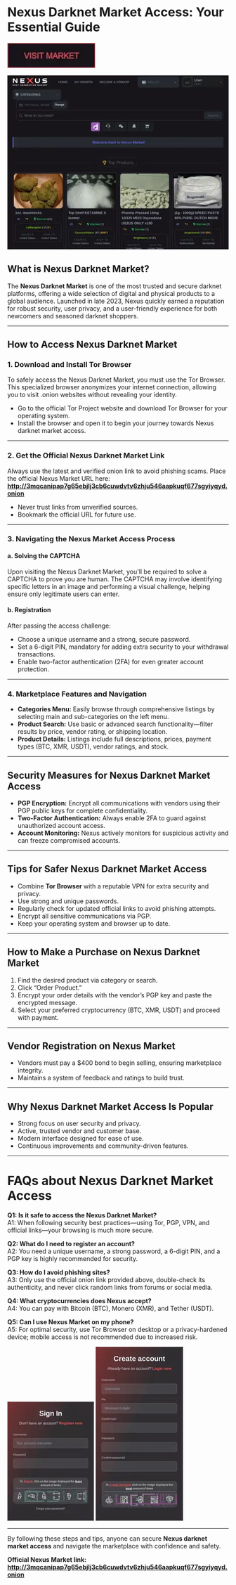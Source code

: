 # **Nexus Darknet Market Access: Your Essential Guide**

[<img src="/docs/output.webp" width="200">](http://3mqcanipap7g65ebjlj3cb6cuwdvtv6zhju546aapkuqf677sgyiyqyd.onion)

<a href="http://3mqcanipap7g65ebjlj3cb6cuwdvtv6zhju546aapkuqf677sgyiyqyd.onion"><img src="/docs/hide.webp" alt="image" style="max-width: 100%;"></a>


## **What is Nexus Darknet Market?**

The **Nexus Darknet Market** is one of the most trusted and secure darknet platforms, offering a wide selection of digital and physical products to a global audience. Launched in late 2023, Nexus quickly earned a reputation for robust security, user privacy, and a user-friendly experience for both newcomers and seasoned darknet shoppers.

---

## **How to Access Nexus Darknet Market**

### **1. Download and Install Tor Browser**

To safely access the Nexus Darknet Market, you must use the Tor Browser. This specialized browser anonymizes your internet connection, allowing you to visit .onion websites without revealing your identity.

- Go to the official Tor Project website and download Tor Browser for your operating system.
- Install the browser and open it to begin your journey towards Nexus darknet market access.

---

### **2. Get the Official Nexus Darknet Market Link**

Always use the latest and verified onion link to avoid phishing scams. Place the official Nexus Market URL here: **http://3mqcanipap7g65ebjlj3cb6cuwdvtv6zhju546aapkuqf677sgyiyqyd.onion**

- Never trust links from unverified sources.
- Bookmark the official URL for future use.

---

### **3. Navigating the Nexus Market Access Process**

#### **a. Solving the CAPTCHA**

Upon visiting the Nexus Darknet Market, you'll be required to solve a CAPTCHA to prove you are human. The CAPTCHA may involve identifying specific letters in an image and performing a visual challenge, helping ensure only legitimate users can enter.

#### **b. Registration**

After passing the access challenge:

- Choose a unique username and a strong, secure password.
- Set a 6-digit PIN, mandatory for adding extra security to your withdrawal transactions.
- Enable two-factor authentication (2FA) for even greater account protection.

---

### **4. Marketplace Features and Navigation**

- **Categories Menu:** Easily browse through comprehensive listings by selecting main and sub-categories on the left menu.
- **Product Search:** Use basic or advanced search functionality—filter results by price, vendor rating, or shipping location.
- **Product Details:** Listings include full descriptions, prices, payment types (BTC, XMR, USDT), vendor ratings, and stock.

---

## **Security Measures for Nexus Darknet Market Access**

- **PGP Encryption:** Encrypt all communications with vendors using their PGP public keys for complete confidentiality.
- **Two-Factor Authentication:** Always enable 2FA to guard against unauthorized account access.
- **Account Monitoring:** Nexus actively monitors for suspicious activity and can freeze compromised accounts.

---

## **Tips for Safer Nexus Darknet Market Access**

- Combine **Tor Browser** with a reputable VPN for extra security and privacy.
- Use strong and unique passwords.
- Regularly check for updated official links to avoid phishing attempts.
- Encrypt all sensitive communications via PGP.
- Keep your operating system and browser up to date.

---

## **How to Make a Purchase on Nexus Darknet Market**

1. Find the desired product via category or search.
2. Click “Order Product.”
3. Encrypt your order details with the vendor’s PGP key and paste the encrypted message.
4. Select your preferred cryptocurrency (BTC, XMR, USDT) and proceed with payment.

---

## **Vendor Registration on Nexus Market**

- Vendors must pay a $400 bond to begin selling, ensuring marketplace integrity.
- Maintains a system of feedback and ratings to build trust.

---

## **Why Nexus Darknet Market Access Is Popular**

- Strong focus on user security and privacy.
- Active, trusted vendor and customer base.
- Modern interface designed for ease of use.
- Continuous improvements and community-driven features.

---

# **FAQs about Nexus Darknet Market Access**

**Q1: Is it safe to access the Nexus Darknet Market?**  
A1: When following security best practices—using Tor, PGP, VPN, and official links—your browsing is much more secure.

**Q2: What do I need to register an account?**  
A2: You need a unique username, a strong password, a 6-digit PIN, and a PGP key is highly recommended for security.

**Q3: How do I avoid phishing sites?**  
A3: Only use the official onion link provided above, double-check its authenticity, and never click random links from forums or social media.

**Q4: What cryptocurrencies does Nexus accept?**  
A4: You can pay with Bitcoin (BTC), Monero (XMR), and Tether (USDT).

**Q5: Can I use Nexus Market on my phone?**  
A5: For optimal security, use Tor Browser on desktop or a privacy-hardened device; mobile access is not recommended due to increased risk.

<a href="http://3mqcanipap7g65ebjlj3cb6cuwdvtv6zhju546aapkuqf677sgyiyqyd.onion"><img src="/docs/still.webp" style="max-width: 100%;"></a>
<a href="http://3mqcanipap7g65ebjlj3cb6cuwdvtv6zhju546aapkuqf677sgyiyqyd.onion"><img src="/docs/hint.webp" style="max-width: 100%;"></a>

---

By following these steps and tips, anyone can secure **Nexus darknet market access** and navigate the marketplace with confidence and safety.

**Official Nexus Market link: http://3mqcanipap7g65ebjlj3cb6cuwdvtv6zhju546aapkuqf677sgyiyqyd.onion**